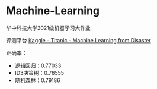 # Machine-Learning
华中科技大学2021级机器学习大作业

评测平台 [Kaggle - Titanic - Machine Learning from Disaster](https://www.kaggle.com/competitions/titanic)

正确率：
- 逻辑回归：0.77033
- ID3决策树：0.76555
- 随机森林：0.79186

